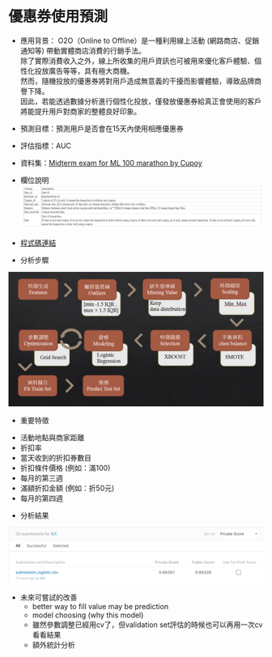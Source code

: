 # 優惠券使用預測
* 應用背景：
O2O（Online to Offline）是一種利用線上活動 (網路商店、促銷通知等) 帶動實體商店消費的行銷手法。  
除了實際消費收入之外，線上所收集的用戶資訊也可被用來優化客戶體驗、個性化投放廣告等等，具有極大商機。  
然而，隨機投放的優惠券將對用戶造成無意義的干擾而影響體驗，導致品牌商譽下降。  
因此，若能透過數據分析進行個性化投放，僅發放優惠券給真正會使用的客戶將能提升用戶對商家的整體良好印象。
* 預測目標：預測用戶是否會在15天內使用相應優惠券  
* 評估指標：AUC  
* 資料集：[Midterm exam for ML 100 marathon by Cupoy](https://www.kaggle.com/c/ml100marathon-02-01/data)
* 欄位說明
![avatar](https://github.com/SFYeh/2nd-ML100Days/blob/master/Projects/%E5%84%AA%E6%83%A0%E5%88%B8%E4%BD%BF%E7%94%A8%E9%A0%90%E6%B8%AC/%E8%B3%87%E6%96%99%E6%AC%84%E4%BD%8D%E8%AA%AA%E6%98%8E.PNG)

* [程式碼連結](https://github.com/SFYeh/2nd-ML100Days/blob/master/Projects/%E5%84%AA%E6%83%A0%E5%88%B8%E4%BD%BF%E7%94%A8%E9%A0%90%E6%B8%AC/%E5%84%AA%E6%83%A0%E5%88%B8%E4%BD%BF%E7%94%A8%E9%A0%90%E6%B8%ACver6.ipynb)

* 分析步驟

![avatar](https://github.com/SFYeh/2nd-ML100Days/blob/master/Projects/%E5%84%AA%E6%83%A0%E5%88%B8%E4%BD%BF%E7%94%A8%E9%A0%90%E6%B8%AC/%E5%88%86%E6%9E%90%E6%B5%81%E7%A8%8B.PNG)

* 重要特徵
 - 活動地點與商家距離  
 - 折扣率   
 - 當天收到的折扣券數目  
 - 折扣條件價格 (例如：滿100)  
 - 每月的第三週  
 - 滿額折扣金額 (例如：折50元)  
 - 每月的第四週  

* 分析結果 

![avatar](https://github.com/SFYeh/2nd-ML100Days/blob/master/Projects/%E5%84%AA%E6%83%A0%E5%88%B8%E4%BD%BF%E7%94%A8%E9%A0%90%E6%B8%AC/%E5%84%AA%E6%83%A0%E5%88%B8%E9%A0%90%E6%B8%AC%E7%B5%90%E6%9E%9C.PNG)


* 未來可嘗試的改善  
  * better way to fill value may be prediction
  * model choosing (why this model)
  * 雖然參數調整已經用cv了，但validation set評估的時候也可以再用一次cv看看結果
  * 額外統計分析
 
